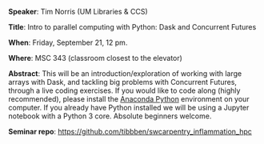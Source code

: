 **Speaker**: Tim Norris (UM Libraries & CCS)

**Title**: Intro to parallel computing with Python: Dask and Concurrent Futures

**When**: Friday, September 21, 12 pm.

**Where**: MSC 343 (classroom closest to the elevator)

**Abstract**: This will be an introduction/exploration of 
working with large arrays with Dask, and tackling big problems 
with Concurrent Futures, through a live coding exercises. 
If you would like to code along (highly recommended), 
please install the [Anaconda Python](https://www.anaconda.com/download/)
environment on your computer. 
If you already have Python installed we will be using a Jupyter 
notebook with a Python 3 core. Absolute beginners welcome.

**Seminar repo**: https://github.com/tibbben/swcarpentry_inflammation_hpc
